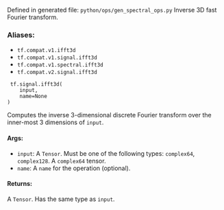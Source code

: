 Defined in generated file: `python/ops/gen_spectral_ops.py`
Inverse 3D fast Fourier transform.
### Aliases:
- `tf.compat.v1.ifft3d`
- `tf.compat.v1.signal.ifft3d`
- `tf.compat.v1.spectral.ifft3d`
- `tf.compat.v2.signal.ifft3d`

```
 tf.signal.ifft3d(
    input,
    name=None
)
```
Computes the inverse 3-dimensional discrete Fourier transform over the inner-most 3 dimensions of `input`.
#### Args:
- `input`: A `Tensor`. Must be one of the following types: `complex64`, `complex128`. A `complex64` tensor.
- `name`: A `name` for the operation (optional).
#### Returns:
A `Tensor`. Has the same type as `input`.
